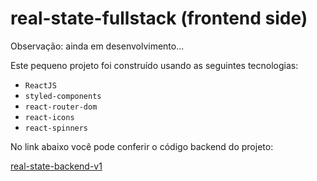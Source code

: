 
<h1>real-state-fullstack (frontend side)</h1>

<p>Observação: ainda em desenvolvimento...</p>

<p>Este pequeno projeto foi construído usando as seguintes tecnologias:</p>

<ul color="blue">
  <li><code>ReactJS</code></li>
  <li><code>styled-components</code></li>
  <li><code>react-router-dom</code></li>
  <li><code>react-icons</code></li>
  <li><code>react-spinners</code></li>
</ul>

<p>No link abaixo você pode conferir o código backend do projeto:</p>

<a href="https://github.com/lucianocarv/real-state-backend-v1">real-state-backend-v1</a>
